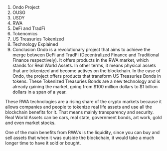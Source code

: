 1. Ondo Project
2. OUSG
3. USDY
4. RWA
5. DeFi and TradFi
6. Tokenomics
7. US Treasuries Tokenized
8. Technology Explained
9. Conclusion
Ondo is a revolutionary project that aims to achieve the merge between DeFi and TradFi (Decentralized Finance and Traditional Finance respectively). It offers products in the RWA market, which stands for Real World Assets. In other terms, it means physical assets that are tokenized and become actives on the blockchain. In the case of Ondo, the project offers products that transform US Treasuries Bonds in tokens. These Tokenized Treasuries Bonds are a new technology and is already gaining the market, going from $100 million dollars to $1 billion dollars in a span of a year. 

These RWA technologies are a rising share of the crypto markets because it allows companies and people to tokenize real life assets and use all the blockchain benefits for it. That means mainly transparency and security. Real World Assets can be cars, real state, government bonds, art work, gold and even market stocks.  

One of the main benefits from RWA's is the liquidity, since you can buy and sell assets that when it was outside the blockchain, it would take a much longer time to have it sold or bought.